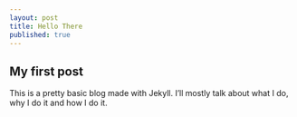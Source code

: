 ```yaml
---
layout: post
title: Hello There
published: true
---
```

## My first post

This is a pretty basic blog made with Jekyll. I’ll mostly talk about what I do, why I do it and how I do it.
